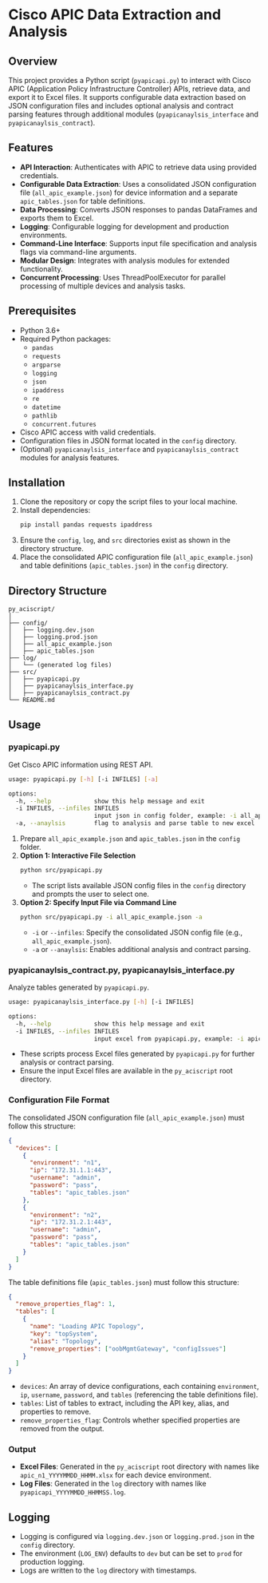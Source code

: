 # Cisco APIC Data Extraction and Analysis

## Overview

This project provides a Python script (`pyapicapi.py`) to interact with Cisco APIC (Application Policy Infrastructure Controller) APIs, retrieve data, and export it to Excel files. It supports configurable data extraction based on JSON configuration files and includes optional analysis and contract parsing features through additional modules (`pyapicanaylsis_interface` and `pyapicanaylsis_contract`).

## Features

- **API Interaction**: Authenticates with APIC to retrieve data using provided credentials.
- **Configurable Data Extraction**: Uses a consolidated JSON configuration file (`all_apic_example.json`) for device information and a separate `apic_tables.json` for table definitions.
- **Data Processing**: Converts JSON responses to pandas DataFrames and exports them to Excel.
- **Logging**: Configurable logging for development and production environments.
- **Command-Line Interface**: Supports input file specification and analysis flags via command-line arguments.
- **Modular Design**: Integrates with analysis modules for extended functionality.
- **Concurrent Processing**: Uses ThreadPoolExecutor for parallel processing of multiple devices and analysis tasks.

## Prerequisites

- Python 3.6+
- Required Python packages:
  - `pandas`
  - `requests`
  - `argparse`
  - `logging`
  - `json`
  - `ipaddress`
  - `re`
  - `datetime`
  - `pathlib`
  - `concurrent.futures`
- Cisco APIC access with valid credentials.
- Configuration files in JSON format located in the `config` directory.
- (Optional) `pyapicanaylsis_interface` and `pyapicanaylsis_contract` modules for analysis features.

## Installation

1. Clone the repository or copy the script files to your local machine.
2. Install dependencies:
   ```bash
   pip install pandas requests ipaddress
   ```
3. Ensure the `config`, `log`, and `src` directories exist as shown in the directory structure.
4. Place the consolidated APIC configuration file (`all_apic_example.json`) and table definitions (`apic_tables.json`) in the `config` directory.

## Directory Structure

```plaintext
py_aciscript/
│
├── config/
│   ├── logging.dev.json
│   ├── logging.prod.json
│   ├── all_apic_example.json
│   ├── apic_tables.json
├── log/
│   └── (generated log files)
├── src/
│   ├── pyapicapi.py
│   ├── pyapicanaylsis_interface.py
│   ├── pyapicanaylsis_contract.py
└── README.md
```

## Usage

### pyapicapi.py

Get Cisco APIC information using REST API.

```sh
usage: pyapicapi.py [-h] [-i INFILES] [-a]

options:
  -h, --help            show this help message and exit
  -i INFILES, --infiles INFILES
                        input json in config folder, example: -i all_apic_example.json
  -a, --anaylsis        flag to analysis and parse table to new excel
```

1. Prepare `all_apic_example.json` and `apic_tables.json` in the `config` folder.
2. **Option 1: Interactive File Selection**
   ```sh
   python src/pyapicapi.py
   ```
   - The script lists available JSON config files in the `config` directory and prompts the user to select one.
3. **Option 2: Specify Input File via Command Line**
   ```sh
   python src/pyapicapi.py -i all_apic_example.json -a
   ```
   - `-i` or `--infiles`: Specify the consolidated JSON config file (e.g., `all_apic_example.json`).
   - `-a` or `--anaylsis`: Enables additional analysis and contract parsing.

### pyapicanaylsis_contract.py, pyapicanaylsis_interface.py

Analyze tables generated by `pyapicapi.py`.

```sh
usage: pyapicanaylsis_interface.py [-h] [-i INFILES]

options:
  -h, --help            show this help message and exit
  -i INFILES, --infiles INFILES
                        input excel from pyapicapi.py, example: -i apic_n1_20240101.xlsx
```

- These scripts process Excel files generated by `pyapicapi.py` for further analysis or contract parsing.
- Ensure the input Excel files are available in the `py_aciscript` root directory.

### Configuration File Format

The consolidated JSON configuration file (`all_apic_example.json`) must follow this structure:

```json
{
  "devices": [
    {
      "environment": "n1",
      "ip": "172.31.1.1:443",
      "username": "admin",
      "password": "pass",
      "tables": "apic_tables.json"
    },
    {
      "environment": "n2",
      "ip": "172.31.2.1:443",
      "username": "admin",
      "password": "pass",
      "tables": "apic_tables.json"
    }
  ]
}
```

The table definitions file (`apic_tables.json`) must follow this structure:

```json
{
  "remove_properties_flag": 1,
  "tables": [
    {
      "name": "Loading APIC Topology",
      "key": "topSystem",
      "alias": "Topology",
      "remove_properties": ["oobMgmtGateway", "configIssues"]
    }
  ]
}
```

- `devices`: An array of device configurations, each containing `environment`, `ip`, `username`, `password`, and `tables` (referencing the table definitions file).
- `tables`: List of tables to extract, including the API key, alias, and properties to remove.
- `remove_properties_flag`: Controls whether specified properties are removed from the output.

### Output

- **Excel Files**: Generated in the `py_aciscript` root directory with names like `apic_n1_YYYYMMDD_HHMM.xlsx` for each device environment.
- **Log Files**: Generated in the `log` directory with names like `pyapicapi_YYYYMMDD_HHMMSS.log`.

## Logging

- Logging is configured via `logging.dev.json` or `logging.prod.json` in the `config` directory.
- The environment (`LOG_ENV`) defaults to `dev` but can be set to `prod` for production logging.
- Logs are written to the `log` directory with timestamps.
